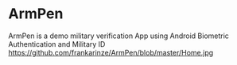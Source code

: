 # ArmPen 
ArmPen is a demo military verification App using Android Biometric Authentication and Military ID
https://github.com/frankarinze/ArmPen/blob/master/Home.jpg
